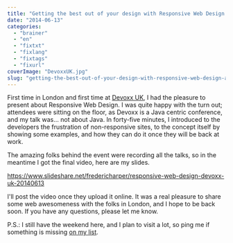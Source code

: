 ```yaml
---
title: "Getting the best out of your design with Responsive Web Design at Devoxx UK"
date: "2014-06-13"
categories: 
  - "brainer"
  - "en"
  - "fixtxt"
  - "fixlang"
  - "fixtags"
  - "fixurl"
coverImage: "DevoxxUK.jpg"
slug: "getting-the-best-out-of-your-design-with-responsive-web-design-at-devoxx-uk"
---
```


First time in London and first time at [Devoxx UK](https://www.devoxx.co.uk/ "Devoxx UK website"), I had the pleasure to present about Responsive Web Design. I was quite happy with the turn out; attendees were sitting on the floor, as Devoxx is a Java centric conference, and my talk was... not about Java. In forty-five minutes, I introduced to the developers the frustration of non-responsive sites, to the concept itself by showing some examples, and how they can do it once they will be back at work.

The amazing folks behind the event were recording all the talks, so in the meantime I got the final video, here are my slides.

https://www.slideshare.net/fredericharper/responsive-web-design-devoxx-uk-20140613

I'll post the video once they upload it online. It was a real pleasure to share some web awesomeness with the folks in London, and I hope to be back soon. If you have any questions, please let me know.

P.S.: I still have the weekend here, and I plan to visit a lot, so ping me if something is missing [on my list](http://fred.dev/im-in-london-in-united-kingdom-anything-else-a-tourist-should-do/ "I’m in London in United Kingdom, anything else a tourist should do?").
